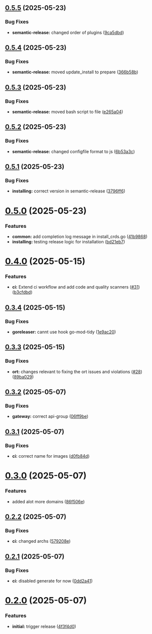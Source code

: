 ## [0.5.5](https://github.com/telekom/controlplane-mono/compare/v0.5.4...v0.5.5) (2025-05-23)


### Bug Fixes

* **semantic-release:** changed order of plugins ([9ca5dbd](https://github.com/telekom/controlplane-mono/commit/9ca5dbd3b0a339b64e19b19071feb3407c50890d))

## [0.5.4](https://github.com/telekom/controlplane-mono/compare/v0.5.3...v0.5.4) (2025-05-23)


### Bug Fixes

* **semantic-release:** moved update_install to prepare ([366b58b](https://github.com/telekom/controlplane-mono/commit/366b58b5b3df9fe71f8267c11a484add4adf97b0))

## [0.5.3](https://github.com/telekom/controlplane-mono/compare/v0.5.2...v0.5.3) (2025-05-23)


### Bug Fixes

* **semantic-release:** moved bash script to file ([e265a04](https://github.com/telekom/controlplane-mono/commit/e265a04c4e867714a9db3b001f84663afa59e46d))

## [0.5.2](https://github.com/telekom/controlplane-mono/compare/v0.5.1...v0.5.2) (2025-05-23)


### Bug Fixes

* **semantic-release:** changed configfile format to js ([6b53a3c](https://github.com/telekom/controlplane-mono/commit/6b53a3cb0b7bb568bb2f576e4b8af4ca4f33b2b7))

## [0.5.1](https://github.com/telekom/controlplane-mono/compare/v0.5.0...v0.5.1) (2025-05-23)


### Bug Fixes

* **installing:** correct version in semantic-release ([3796ff6](https://github.com/telekom/controlplane-mono/commit/3796ff6582c4ce4a61e8811f58a743ea0dbb222c))

# [0.5.0](https://github.com/telekom/controlplane-mono/compare/v0.4.0...v0.5.0) (2025-05-23)


### Features

* **common:** add completion log message in install_crds.go ([41b9868](https://github.com/telekom/controlplane-mono/commit/41b98680b8b503b174be3ad907841d44b0a7fdff))
* **installing:** testing release logic for installation ([bd21eb7](https://github.com/telekom/controlplane-mono/commit/bd21eb784d8f6527522eabe6c859b472d362d880))

# [0.4.0](https://github.com/telekom/controlplane-mono/compare/v0.3.4...v0.4.0) (2025-05-15)


### Features

* **ci:** Extend ci workflow and add code and quality scanners ([#31](https://github.com/telekom/controlplane-mono/issues/31)) ([b3cfdbd](https://github.com/telekom/controlplane-mono/commit/b3cfdbdcf308d16f6ef81f1b9530af9c273d1b38))

## [0.3.4](https://github.com/telekom/controlplane-mono/compare/v0.3.3...v0.3.4) (2025-05-15)


### Bug Fixes

* **goreleaser:** cannt use hook go-mod-tidy ([1e9ac20](https://github.com/telekom/controlplane-mono/commit/1e9ac2072bef28f976f8a19a871bf59cee1217b3))

## [0.3.3](https://github.com/telekom/controlplane-mono/compare/v0.3.2...v0.3.3) (2025-05-15)


### Bug Fixes

* **ort:** changes relevant to fixing the ort issues and violations ([#28](https://github.com/telekom/controlplane-mono/issues/28)) ([89ba029](https://github.com/telekom/controlplane-mono/commit/89ba029ebf15509ff9993b137f32fb1152656c60))

## [0.3.2](https://github.com/telekom/controlplane-mono/compare/v0.3.1...v0.3.2) (2025-05-07)


### Bug Fixes

* **gateway:** correct api-group ([06ff9be](https://github.com/telekom/controlplane-mono/commit/06ff9bec2a2acc0148560877f583d9ee8f664658))

## [0.3.1](https://github.com/telekom/controlplane-mono/compare/v0.3.0...v0.3.1) (2025-05-07)


### Bug Fixes

* **ci:** correct name for images ([d0fb84d](https://github.com/telekom/controlplane-mono/commit/d0fb84d72d0c838457a1d955e6fe0d3e11a3dadd))

# [0.3.0](https://github.com/telekom/controlplane-mono/compare/v0.2.2...v0.3.0) (2025-05-07)


### Features

* added alot more domains ([86f506e](https://github.com/telekom/controlplane-mono/commit/86f506e6b5f854aa1509fb9c3899707eaf5d8cb4))

## [0.2.2](https://github.com/telekom/controlplane-mono/compare/v0.2.1...v0.2.2) (2025-05-07)


### Bug Fixes

* **ci:** changed archs ([579208e](https://github.com/telekom/controlplane-mono/commit/579208e4e638d95a98766452714f0beb8029b983))

## [0.2.1](https://github.com/telekom/controlplane-mono/compare/v0.2.0...v0.2.1) (2025-05-07)


### Bug Fixes

* **ci:** disabled generate for now ([0dd2a41](https://github.com/telekom/controlplane-mono/commit/0dd2a416cb83e80dafd0521a5e814f17e36ee161))

# [0.2.0](https://github.com/telekom/controlplane-mono/compare/v0.1.0...v0.2.0) (2025-05-07)


### Features

* **initial:** trigger release ([4f3f4d0](https://github.com/telekom/controlplane-mono/commit/4f3f4d031b63c3df1598d09a9066a172273a2032))
